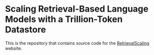 # Scaling Retrieval-Based Language Models with a Trillion-Token Datastore

This is the repository that contains source code for the [RetrievalScaling](https://retrievalscaling.github.io/) website.
